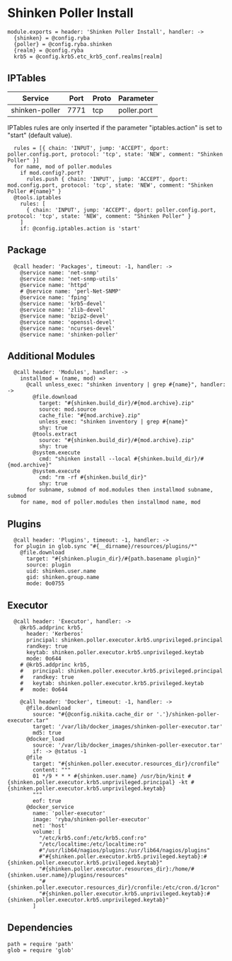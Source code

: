 
# Shinken Poller Install

    module.exports = header: 'Shinken Poller Install', handler: ->
      {shinken} = @config.ryba
      {poller} = @config.ryba.shinken
      {realm} = @config.ryba
      krb5 = @config.krb5.etc_krb5_conf.realms[realm]

## IPTables

| Service           | Port  | Proto | Parameter       |
|-------------------|-------|-------|-----------------|
|  shinken-poller   | 7771  |  tcp  |   poller.port   |

IPTables rules are only inserted if the parameter "iptables.action" is set to
"start" (default value).

      rules = [{ chain: 'INPUT', jump: 'ACCEPT', dport: poller.config.port, protocol: 'tcp', state: 'NEW', comment: "Shinken Poller" }]
      for name, mod of poller.modules
        if mod.config?.port?
          rules.push { chain: 'INPUT', jump: 'ACCEPT', dport: mod.config.port, protocol: 'tcp', state: 'NEW', comment: "Shinken Poller #{name}" }
      @tools.iptables
        rules: [
          { chain: 'INPUT', jump: 'ACCEPT', dport: poller.config.port, protocol: 'tcp', state: 'NEW', comment: "Shinken Poller" }
        ]
        if: @config.iptables.action is 'start'

## Package

      @call header: 'Packages', timeout: -1, handler: ->
        @service name: 'net-snmp'
        @service name: 'net-snmp-utils'
        @service name: 'httpd'
        # @service name: 'perl-Net-SNMP'
        @service name: 'fping'
        @service name: 'krb5-devel'
        @service name: 'zlib-devel'
        @service name: 'bzip2-devel'
        @service name: 'openssl-devel'
        @service name: 'ncurses-devel'
        @service name: 'shinken-poller'

## Additional Modules

      @call header: 'Modules', handler: ->
        installmod = (name, mod) =>
          @call unless_exec: "shinken inventory | grep #{name}", handler: ->
            @file.download
              target: "#{shinken.build_dir}/#{mod.archive}.zip"
              source: mod.source
              cache_file: "#{mod.archive}.zip"
              unless_exec: "shinken inventory | grep #{name}"
              shy: true
            @tools.extract
              source: "#{shinken.build_dir}/#{mod.archive}.zip"
              shy: true
            @system.execute
              cmd: "shinken install --local #{shinken.build_dir}/#{mod.archive}"
            @system.execute
              cmd: "rm -rf #{shinken.build_dir}"
              shy: true
          for subname, submod of mod.modules then installmod subname, submod
        for name, mod of poller.modules then installmod name, mod

## Plugins

      @call header: 'Plugins', timeout: -1, handler: ->
      for plugin in glob.sync "#{__dirname}/resources/plugins/*"
        @file.download
          target: "#{shinken.plugin_dir}/#{path.basename plugin}"
          source: plugin
          uid: shinken.user.name
          gid: shinken.group.name
          mode: 0o0755

## Executor

      @call header: 'Executor', handler: ->
        @krb5.addprinc krb5,
          header: 'Kerberos'
          principal: shinken.poller.executor.krb5.unprivileged.principal
          randkey: true
          keytab: shinken.poller.executor.krb5.unprivileged.keytab
          mode: 0o644
        # @krb5.addprinc krb5,
        #   principal: shinken.poller.executor.krb5.privileged.principal
        #   randkey: true
        #   keytab: shinken.poller.executor.krb5.privileged.keytab
        #   mode: 0o644

        @call header: 'Docker', timeout: -1, handler: ->
          @file.download
            source: "#{@config.nikita.cache_dir or '.'}/shinken-poller-executor.tar"
            target: '/var/lib/docker_images/shinken-poller-executor.tar'
            md5: true
          @docker_load
            source: '/var/lib/docker_images/shinken-poller-executor.tar'
            if: -> @status -1
          @file
            target: "#{shinken.poller.executor.resources_dir}/cronfile"
            content: """
            01 */9 * * * #{shinken.user.name} /usr/bin/kinit #{shinken.poller.executor.krb5.unprivileged.principal} -kt #{shinken.poller.executor.krb5.unprivileged.keytab}
            """
            eof: true
          @docker_service
            name: 'poller-executor'
            image: 'ryba/shinken-poller-executor'
            net: 'host'
            volume: [
              "/etc/krb5.conf:/etc/krb5.conf:ro"
              "/etc/localtime:/etc/localtime:ro"
              #"/usr/lib64/nagios/plugins:/usr/lib64/nagios/plugins"
              #"#{shinken.poller.executor.krb5.privileged.keytab}:#{shinken.poller.executor.krb5.privileged.keytab}"
              "#{shinken.poller.executor.resources_dir}:/home/#{shinken.user.name}/plugins/resources"
              "#{shinken.poller.executor.resources_dir}/cronfile:/etc/cron.d/1cron"
              "#{shinken.poller.executor.krb5.unprivileged.keytab}:#{shinken.poller.executor.krb5.unprivileged.keytab}"
            ]

## Dependencies

    path = require 'path'
    glob = require 'glob'
